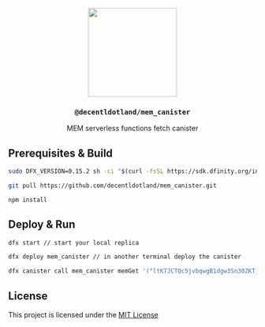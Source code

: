 <p align="center">
  <a href="https://mem.tech">
    <img src="https://mem-home.vercel.app/icons/mem/mem-logo-v2.svg" height="180">
  </a>
  <h3 align="center"><code>@decentldotland/mem_canister</code></h3>
  <p align="center">MEM serverless functions fetch canister</p>
</p>



## Prerequisites & Build

```bash
sudo DFX_VERSION=0.15.2 sh -ci "$(curl -fsSL https://sdk.dfinity.org/install.sh)"

git pull https://github.com/decentldotland/mem_canister.git

npm install

```

## Deploy & Run

```bash
dfx start // start your local replica

dfx deploy mem_canister // in another terminal deploy the canister

dfx canister call mem_canister memGet '("ltKTJCTQc5jvbqwgB1dgw3Sn30ZKT_U1eMZ7dvxHkVY")' // call the getMem method

```

## License
This project is licensed under the [MIT License](./LICENSE)
